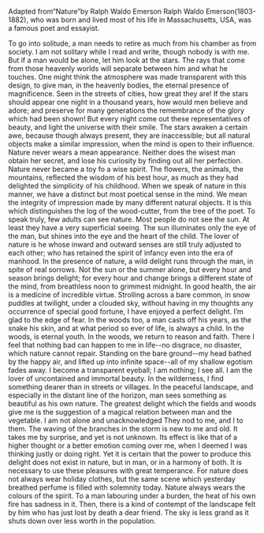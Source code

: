 Adapted from“Nature”by Ralph Waldo Emerson
Ralph Waldo Emerson(1803-1882), who was born and lived most of his life in Massachusetts, USA, was a famous poet and essayist.

To go into solitude, a man needs to retire as much from his chamber as from society. I am not solitary while I read and write, though nobody is with me. But if a man would be alone, let him look at the stars. The rays that come from those heavenly worlds will separate between him and what he touches. One might think the atmosphere was made transparent with this design, to give man, in the heavenly bodies, the eternal presence of magnificence. Seen in the streets of cities, how great they are! If the stars should appear one night in a thousand years, how would men believe and adore; and preserve for many generations the remembrance of the glory which had been shown! But every night come out these representatives of beauty, and light the universe with their smile.
The stars awaken a certain awe, because though always present, they are inaccessible; but all natural objects make a similar impression, when the mind is open to their influence. Nature never wears a mean appearance. Neither does the wisest man obtain her secret, and lose his curiosity by finding out all her perfection. Nature never became a toy fo a wise spirit. The flowers, the animals, the mountains, reflected the wisdom of his best hour, as much as they had delighted the simplicity of his childhood.
When we speak of nature in this manner, we have a distinct but most poetical sense in the mind. We mean the integrity of impression made by many different natural objects. It is this which distinguishes the log of the wood-cutter, from the tree of the poet.
To speak truly, few adults can see nature. Most people do not see the sun. At least they have a very superficial seeing. The sun illuminates only the eye of the man, but shines into the eye and the heart of the child. The lover of nature is he whose inward and outward senses are still truly adjusted to each other; who has retained the spirit of infancy even into the era of manhood. In the presence of nature, a wild delight runs through the man, in spite of real sorrows. Not the sun or the summer alone, but every hour and season brings delight; for every hour and change brings a different state of the mind, from breathless noon to grimmest midnight. In good health, the air is a medicine of incredible virtue. Strolling across a bare common, in snow puddles at twilight, under a clouded sky, without having in my thoughts any occurrence of special good fortune, I have enjoyed a perfect delight. I’m glad to the edge of fear.
In the woods too, a man casts off his years, as the snake his skin, and at what period so ever of life, is always a child. In the woods, is eternal youth. In the woods, we return to reason and faith. There I feel that nothing bad can happen to me in life--no disgrace, no disaster, which nature cannot repair. Standing on the bare ground--my head bathed by the happy air, and lifted up into infinite space--all of my shallow egotism fades away. I become a transparent eyeball; I am nothing; I see all.
I am the lover of uncontained and immortal beauty. In the wilderness, I find something dearer than in streets or villages. In the peaceful landscape, and especially in the distant line of the horizon, man sees something as beautiful as his own nature.
The greatest delight which the fields and woods give me is the suggestion of a magical relation between man and the vegetable. I am not alone and unacknowledged They nod to me, and I to them. The waving of the branches in the storm is new to me and old. It takes me by surprise, and yet is not unknown. Its effect is like that of a higher thought or a better emotion coming over me, when I deemed I was thinking justly or doing right.
Yet it is certain that the power to produce this delight does not exist in nature, but in man, or in a harmony of both. It is necessary to use these pleasures with great temperance. For nature does not always wear holiday clothes, but the same scene which yesterday breathed perfume is filled with solemnity today. Nature always wears the colours of the spirit. To a man labouring under a burden, the heat of his own fire has sadness in it. Then, there is a kind of contempt of the landscape felt by him who has just lost by death a dear friend. The sky is less grand as it shuts down over less worth in the population.
